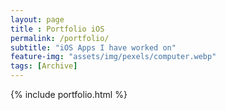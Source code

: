 ```yaml
--- 
layout: page
title : Portfolio iOS
permalink: /portfolio/
subtitle: "iOS Apps I have worked on" 
feature-img: "assets/img/pexels/computer.webp"
tags: [Archive]
---
```


{% include portfolio.html %}